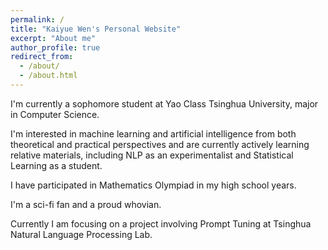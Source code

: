 ```yaml
---
permalink: /
title: "Kaiyue Wen's Personal Website"
excerpt: "About me"
author_profile: true
redirect_from: 
  - /about/
  - /about.html
---
```


I'm currently a sophomore student at Yao Class Tsinghua University, major in Computer Science.

I'm interested in machine learning and artificial intelligence from both theoretical and practical perspectives and are currently actively learning relative materials, including NLP as an experimentalist  and Statistical Learning as a student.

I have participated in Mathematics Olympiad in my high school years.

I'm a sci-fi fan and a proud whovian.

Currently I am focusing on a project involving Prompt Tuning at Tsinghua Natural Language Processing Lab.